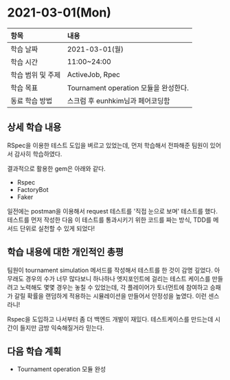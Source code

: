 # 2021-03-01\(Mon\)

| 항목 | 내용 |
| :--- | :--- |
| 학습 날짜 | 2021-03-01\(월\) |
| 학습 시간 | 11:00~24:00 |
| 학습 범위 및 주제 | ActiveJob, Rpec |
| 학습 목표 | Tournament operation 모듈을 완성한다. |
| 동료 학습 방법 | 스크럼 후 eunhkim님과 페어코딩함 |

## 상세 학습 내용

RSpec을 이용한 테스트 도입을 벼르고 있었는데, 먼저 학습해서 전파해준 팀원이 있어서 감사히 학습하였다.

결과적으로 활용한 gem은 아래와 같다.

* Rspec
* FactoryBot
* Faker

일전에는 postman을 이용해서 request 테스트를 '직접 눈으로 보며' 테스트를 했다. 테스트를 먼저 작성한 다음 이 테스트를 통과시키기 위한 코드를 짜는 방식, TDD를 메서드 단위로 실천할 수 있게 되었다!

## 학습 내용에 대한 개인적인 총평

팀원이 tournament simulation 메서드를 작성해서 테스트를 한 것이 감명 깊었다. 아무래도 경우의 수가 너무 많다보니 하나하나 엣지포인트에 걸리는 테스트 케이스를 만들려고 노력해도 몇몇 경우는 놓칠 수 있었는데, 각 플레이어가 토너먼트에 참여하고 승패가 갈릴 확률을 랜덤하게 적용하는 시뮬레이션을 만들어서 안정성을 높였다. 이런 센스라니!

Rspec을 도입하고 나서부터 좀 더 백엔드 개발이 재밌다. 테스트케이스를 만드는데 시간이 들지만 금방 익숙해질거라 믿는다.

## 다음 학습 계획

* Tournament operation 모듈 완성

